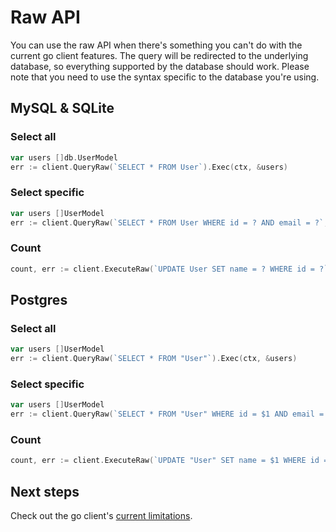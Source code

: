 # Raw API

You can use the raw API when there's something you can't do with the current go client features. The query will be redirected to the underlying database, so everything supported by the database should work. Please note that you need to use the syntax specific to the database you're using.

## MySQL & SQLite

### Select all

```go
var users []db.UserModel
err := client.QueryRaw(`SELECT * FROM User`).Exec(ctx, &users)
```

### Select specific

```go
var users []UserModel
err := client.QueryRaw(`SELECT * FROM User WHERE id = ? AND email = ?`, "123abc", "prisma@example.com").Exec(ctx, &users)
```

### Count

```go
count, err := client.ExecuteRaw(`UPDATE User SET name = ? WHERE id = ?`, "John", "123").Exec(ctx)
```

## Postgres

### Select all

```go
var users []UserModel
err := client.QueryRaw(`SELECT * FROM "User"`).Exec(ctx, &users)
```

### Select specific

```go
var users []UserModel
err := client.QueryRaw(`SELECT * FROM "User" WHERE id = $1 AND email = $2`, "id2", "email2").Exec(ctx, &users)
```

### Count

```go
count, err := client.ExecuteRaw(`UPDATE "User" SET name = $1 WHERE id = $2`, "John", "123").Exec(ctx)
```

## Next steps

Check out the go client's [current limitations](./10-limitations.md).
